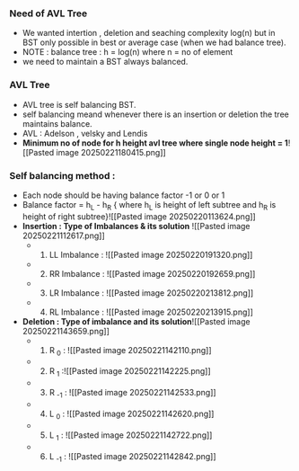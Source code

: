 ### **Need of AVL Tree**
- We wanted intertion , deletion and seaching  complexity log(n) but in BST only possible in best or average case (when we had balance tree).
- NOTE : balance tree : h = log(n) where n = no of element
- we need to maintain a BST always balanced. 



### **AVL Tree**
- AVL tree is self balancing BST.
- self balancing meand whenever there is an insertion or deletion the tree maintains balance.
- AVL : Adelson , velsky and Lendis 
- **Minimum no of node for h height avl tree where single node height = 1**![[Pasted image 20250221180415.png]]
### Self balancing method :
- Each node should be having balance factor -1 or 0 or 1 
- Balance factor = h<sub>L</sub> - h<sub>R</sub>  { where h<sub>L</sub> is height of left subtree and h<sub>R</sub> is height of right subtree}![[Pasted image 20250220113624.png]]
- **Insertion :  Type of Imbalances & its solution** ![[Pasted image 20250221112617.png]]
	- 1. LL Imbalance : ![[Pasted image 20250220191320.png]]
	- 2. RR Imbalance : ![[Pasted image 20250220192659.png]]
	- 3. LR Imbalance : ![[Pasted image 20250220213812.png]]
	- 4. RL Imbalance : ![[Pasted image 20250220213915.png]]
- **Deletion : Type of imbalance and its solution**![[Pasted image 20250221143659.png]]
	- 1. R <sub>0</sub> : ![[Pasted image 20250221142110.png]]
	- 2. R <sub>1</sub> :![[Pasted image 20250221142225.png]]
	- 3. R <sub>-1</sub> : ![[Pasted image 20250221142533.png]]
	- 4. L <sub>0</sub> : ![[Pasted image 20250221142620.png]]
	- 5. L <sub>1</sub> : ![[Pasted image 20250221142722.png]]
	- 6. L <sub>-1</sub> : ![[Pasted image 20250221142842.png]]
		  